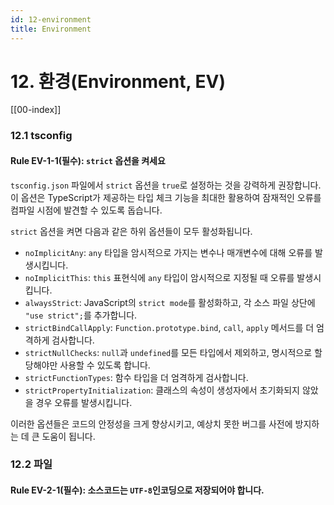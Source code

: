 ```yaml
---
id: 12-environment
title: Environment
---
```


# 12. 환경(Environment, EV)

[[00-index]]

### 12.1 tsconfig

#### Rule EV-1-1(필수): `strict` 옵션을 켜세요

`tsconfig.json` 파일에서 `strict` 옵션을 `true`로 설정하는 것을 강력하게 권장합니다. 이 옵션은 TypeScript가 제공하는 타입 체크 기능을 최대한 활용하여 잠재적인 오류를 컴파일 시점에 발견할 수 있도록 돕습니다.

`strict` 옵션을 켜면 다음과 같은 하위 옵션들이 모두 활성화됩니다.

-   `noImplicitAny`: `any` 타입을 암시적으로 가지는 변수나 매개변수에 대해 오류를 발생시킵니다.
-   `noImplicitThis`: `this` 표현식에 `any` 타입이 암시적으로 지정될 때 오류를 발생시킵니다.
-   `alwaysStrict`: JavaScript의 `strict mode`를 활성화하고, 각 소스 파일 상단에 `"use strict";`를 추가합니다.
-   `strictBindCallApply`: `Function.prototype.bind`, `call`, `apply` 메서드를 더 엄격하게 검사합니다.
-   `strictNullChecks`: `null`과 `undefined`를 모든 타입에서 제외하고, 명시적으로 할당해야만 사용할 수 있도록 합니다.
-   `strictFunctionTypes`: 함수 타입을 더 엄격하게 검사합니다.
-   `strictPropertyInitialization`: 클래스의 속성이 생성자에서 초기화되지 않았을 경우 오류를 발생시킵니다.

이러한 옵션들은 코드의 안정성을 크게 향상시키고, 예상치 못한 버그를 사전에 방지하는 데 큰 도움이 됩니다.

### 12.2 파일

#### Rule EV-2-1(필수): 소스코드는 `UTF-8`인코딩으로 저장되어야 합니다.
